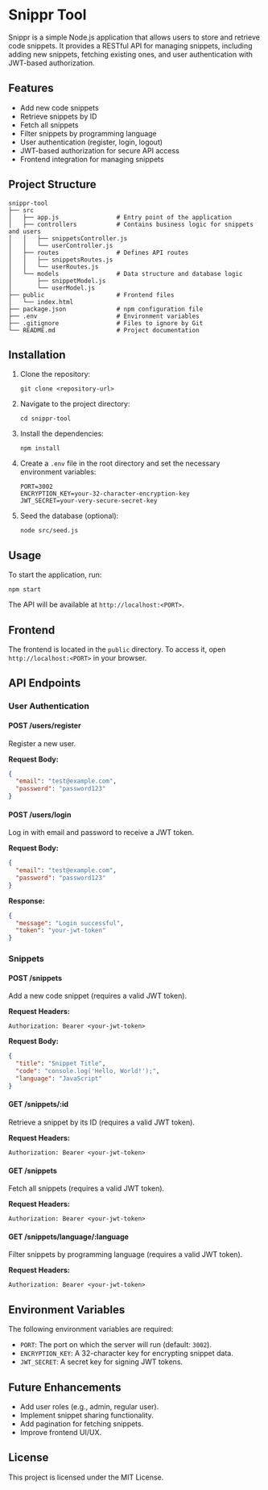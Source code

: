 # Snippr Tool

Snippr is a simple Node.js application that allows users to store and retrieve code snippets. It provides a RESTful API for managing snippets, including adding new snippets, fetching existing ones, and user authentication with JWT-based authorization.

## Features

- Add new code snippets
- Retrieve snippets by ID
- Fetch all snippets
- Filter snippets by programming language
- User authentication (register, login, logout)
- JWT-based authorization for secure API access
- Frontend integration for managing snippets

## Project Structure

```
snippr-tool
├── src
│   ├── app.js                # Entry point of the application
│   ├── controllers           # Contains business logic for snippets and users
│   │   ├── snippetsController.js
│   │   └── userController.js
│   ├── routes                # Defines API routes
│   │   ├── snippetsRoutes.js
│   │   └── userRoutes.js
│   └── models                # Data structure and database logic
│       ├── snippetModel.js
│       └── userModel.js
├── public                    # Frontend files
│   └── index.html
├── package.json              # npm configuration file
├── .env                      # Environment variables
├── .gitignore                # Files to ignore by Git
└── README.md                 # Project documentation
```

## Installation

1. Clone the repository:
   ```
   git clone <repository-url>
   ```

2. Navigate to the project directory:
   ```
   cd snippr-tool
   ```

3. Install the dependencies:
   ```
   npm install
   ```

4. Create a `.env` file in the root directory and set the necessary environment variables:
   ```
   PORT=3002
   ENCRYPTION_KEY=your-32-character-encryption-key
   JWT_SECRET=your-very-secure-secret-key
   ```

5. Seed the database (optional):
   ```
   node src/seed.js
   ```

## Usage

To start the application, run:
```
npm start
```

The API will be available at `http://localhost:<PORT>`.

## Frontend

The frontend is located in the `public` directory. To access it, open `http://localhost:<PORT>` in your browser.

## API Endpoints

### User Authentication

#### POST /users/register

Register a new user.

**Request Body:**
```json
{
  "email": "test@example.com",
  "password": "password123"
}
```

#### POST /users/login

Log in with email and password to receive a JWT token.

**Request Body:**
```json
{
  "email": "test@example.com",
  "password": "password123"
}
```

**Response:**
```json
{
  "message": "Login successful",
  "token": "your-jwt-token"
}
```

### Snippets

#### POST /snippets

Add a new code snippet (requires a valid JWT token).

**Request Headers:**
```
Authorization: Bearer <your-jwt-token>
```

**Request Body:**
```json
{
  "title": "Snippet Title",
  "code": "console.log('Hello, World!');",
  "language": "JavaScript"
}
```

#### GET /snippets/:id

Retrieve a snippet by its ID (requires a valid JWT token).

**Request Headers:**
```
Authorization: Bearer <your-jwt-token>
```

#### GET /snippets

Fetch all snippets (requires a valid JWT token).

**Request Headers:**
```
Authorization: Bearer <your-jwt-token>
```

#### GET /snippets/language/:language

Filter snippets by programming language (requires a valid JWT token).

**Request Headers:**
```
Authorization: Bearer <your-jwt-token>
```

## Environment Variables

The following environment variables are required:

- `PORT`: The port on which the server will run (default: `3002`).
- `ENCRYPTION_KEY`: A 32-character key for encrypting snippet data.
- `JWT_SECRET`: A secret key for signing JWT tokens.

## Future Enhancements

- Add user roles (e.g., admin, regular user).
- Implement snippet sharing functionality.
- Add pagination for fetching snippets.
- Improve frontend UI/UX.

## License

This project is licensed under the MIT License.